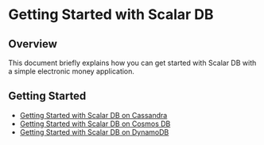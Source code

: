 # Getting Started with Scalar DB

## Overview
This document briefly explains how you can get started with Scalar DB with a simple electronic money application.

## Getting Started
* [Getting Started with Scalar DB on Cassandra](getting-started-with-scalardb-on-cassandra.md)
* [Getting Started with Scalar DB on Cosmos DB](getting-started-with-scalardb-on-cosmosdb.md)
* [Getting Started with Scalar DB on DynamoDB](getting-started-with-scalardb-on-dynamodb.md)
